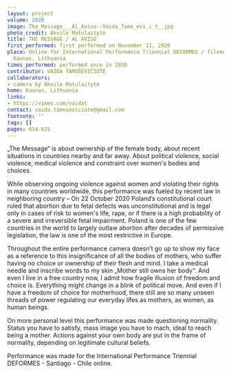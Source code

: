 ```yaml
---
layout: project
volume: 2020
image: The_Message___Al_Aviso--Vaida_Tamo_evi_i_t_.jpg
photo_credit: Akvilė Matulaitytė
title: THE MESSAGE / AL AVISO
first_performed: first performed on November 11, 2020
place: Online for International Performance Triennial DEFORMES / filemed at home in
  Kaunas, Lithuania
times_performed: performed once in 2020
contributor: VAIDA TAMOŠEVIČIŪTĖ
collaborators:
- camera by Akvilė Matulaitytė
home: Kaunas, Lithuania
links:
- https://vimeo.com/vaidat
contact: vaida.tamoseviciute@gmail.com
footnote: ''
tags: []
pages: 614-615
---
```




„The Message“ is about ownership of the female body, about recent situations in countries nearby and far away. About political violence, social violence, medical violence and constraint over women's bodies and choices.

While observing ongoing violence against women and violating their rights in many countries worldwide, this performance was fueled by recent law in neighboring country – On 22 October 2020 Poland’s constitutional court ruled that abortion due to fetal defects was unconstitutional and is legal only in cases of risk to women's life, rape, or if there is a high probability of a severe and irreversible fetal impairment. Poland is one of the few countries in the world to largely outlaw abortion after decades of permissive legislation, the law is one of the most restrictive in Europe.

Throughout the entire performance camera doesn’t go up to show my face as a reference to this insignificance of all the bodies of mothers, who suffer having no choice or ownership of their flesh and mind. I take a medical needle and inscribe words to my skin „Mother still owns her body“. And even I live in a free country now, I admit how fragile illusion of freedom and choice is. Everything might change in a blink of political move. And even if I have a freedom of choice for motherhood, there still are so many unseen threads of power regulating our everyday lifes as mothers, as women, as human beings.

On more personal level this performance was made questioning normality. Status you have to satisfy, mass image you have to mach, ideal to reach being a mother. Actions against your own body are put in the frame of normality, depending on legitimate cultural beliefs.

Performance was made for the International Performance Triennial DEFORMES - Santiago - Chile online.
